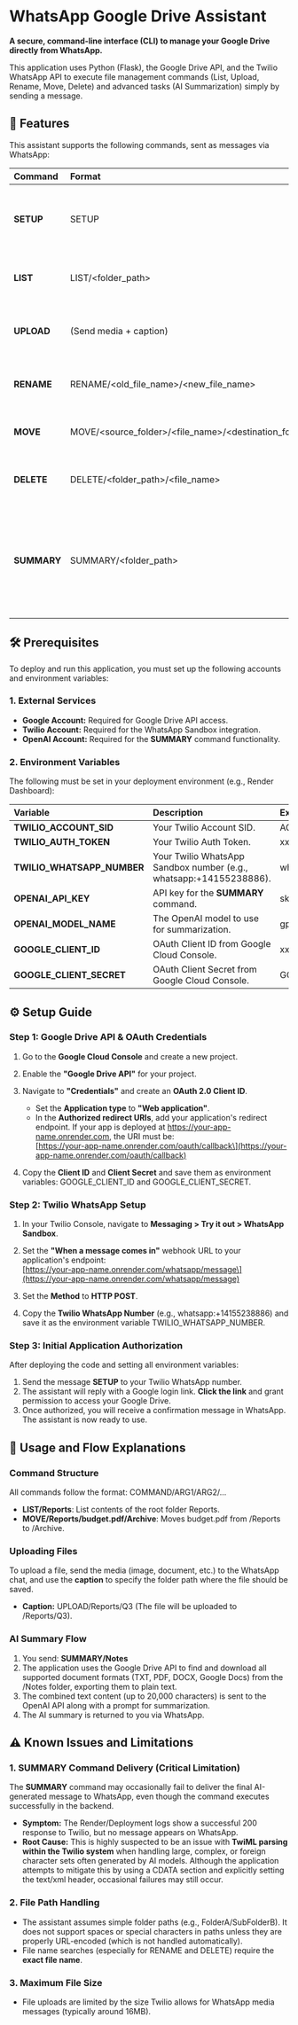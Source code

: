# **WhatsApp Google Drive Assistant**

**A secure, command-line interface (CLI) to manage your Google Drive directly from WhatsApp.**

This application uses Python (Flask), the Google Drive API, and the Twilio WhatsApp API to execute file management commands (List, Upload, Rename, Move, Delete) and advanced tasks (AI Summarization) simply by sending a message.

## **🚀 Features**

This assistant supports the following commands, sent as messages via WhatsApp:

| Command | Format | Description |
| :---- | :---- | :---- |
| **SETUP** | SETUP | Initiates the Google Drive authentication flow. **Required once.** |
| **LIST** | LIST/\<folder\_path\> | Lists files and folders inside the specified path. |
| **UPLOAD** | (Send media \+ caption) | Upload a media file directly to a target folder path. |
| **RENAME** | RENAME/\<old\_file\_name\>/\<new\_file\_name\> | Renames a file found anywhere in your Drive. |
| **MOVE** | MOVE/\<source\_folder\>/\<file\_name\>/\<destination\_folder\> | Moves a file between two specified folders. |
| **DELETE** | DELETE/\<folder\_path\>/\<file\_name\> | Moves the specified file to the Drive trash. |
| **SUMMARY** | SUMMARY/\<folder\_path\> | Generates an AI summary of all documents (TXT, PDF, DOCX, Google Docs) in the specified folder. |

## **🛠️ Prerequisites**

To deploy and run this application, you must set up the following accounts and environment variables:

### **1\. External Services**

* **Google Account:** Required for Google Drive API access.  
* **Twilio Account:** Required for the WhatsApp Sandbox integration.  
* **OpenAI Account:** Required for the **SUMMARY** command functionality.

### **2\. Environment Variables**

The following must be set in your deployment environment (e.g., Render Dashboard):

| Variable | Description | Example Value |
| :---- | :---- | :---- |
| **TWILIO\_ACCOUNT\_SID** | Your Twilio Account SID. | ACxxxxxxxxxxxxxxxxxxxxxxxxxxxxxx |
| **TWILIO\_AUTH\_TOKEN** | Your Twilio Auth Token. | xxxxxxxxxxxxxxxxxxxxxxxxxxxxxx |
| **TWILIO\_WHATSAPP\_NUMBER** | Your Twilio WhatsApp Sandbox number (e.g., whatsapp:+14155238886). | whatsapp:+1XXXXXXXXXX |
| **OPENAI\_API\_KEY** | API key for the **SUMMARY** command. | sk-xxxxxxxxxxxxxxxxxxxx |
| **OPENAI\_MODEL\_NAME** | The OpenAI model to use for summarization. | gpt-3.5-turbo |
| **GOOGLE\_CLIENT\_ID** | OAuth Client ID from Google Cloud Console. | xxxxxxxxxxxxxx.apps.googleusercontent.com |
| **GOOGLE\_CLIENT\_SECRET** | OAuth Client Secret from Google Cloud Console. | GOCSP-xxxxxxxxxxxxxx |

## **⚙️ Setup Guide**

### **Step 1: Google Drive API & OAuth Credentials**

1. Go to the **Google Cloud Console** and create a new project.  
2. Enable the **"Google Drive API"** for your project.  
3. Navigate to **"Credentials"** and create an **OAuth 2.0 Client ID**.  
   * Set the **Application type** to **"Web application"**.  
   * In the **Authorized redirect URIs**, add your application's redirect endpoint. If your app is deployed at https://your-app-name.onrender.com, the URI must be:  
     \[https://your-app-name.onrender.com/oauth/callback\](https://your-app-name.onrender.com/oauth/callback)

4. Copy the **Client ID** and **Client Secret** and save them as environment variables: GOOGLE\_CLIENT\_ID and GOOGLE\_CLIENT\_SECRET.

### **Step 2: Twilio WhatsApp Setup**

1. In your Twilio Console, navigate to **Messaging \> Try it out \> WhatsApp Sandbox**.  
2. Set the **"When a message comes in"** webhook URL to your application's endpoint:  
   \[https://your-app-name.onrender.com/whatsapp/message\](https://your-app-name.onrender.com/whatsapp/message)

3. Set the **Method** to **HTTP POST**.  
4. Copy the **Twilio WhatsApp Number** (e.g., whatsapp:+14155238886) and save it as the environment variable TWILIO\_WHATSAPP\_NUMBER.

### **Step 3: Initial Application Authorization**

After deploying the code and setting all environment variables:

1. Send the message **SETUP** to your Twilio WhatsApp number.  
2. The assistant will reply with a Google login link. **Click the link** and grant permission to access your Google Drive.  
3. Once authorized, you will receive a confirmation message in WhatsApp. The assistant is now ready to use.

## **📝 Usage and Flow Explanations**

### **Command Structure**

All commands follow the format: COMMAND/ARG1/ARG2/...

* **LIST/Reports**: List contents of the root folder Reports.  
* **MOVE/Reports/budget.pdf/Archive**: Moves budget.pdf from /Reports to /Archive.

### **Uploading Files**

To upload a file, send the media (image, document, etc.) to the WhatsApp chat, and use the **caption** to specify the folder path where the file should be saved.

* **Caption:** UPLOAD/Reports/Q3 (The file will be uploaded to /Reports/Q3).

### **AI Summary Flow**

1. You send: **SUMMARY/Notes**  
2. The application uses the Google Drive API to find and download all supported document formats (TXT, PDF, DOCX, Google Docs) from the /Notes folder, exporting them to plain text.  
3. The combined text content (up to 20,000 characters) is sent to the OpenAI API along with a prompt for summarization.  
4. The AI summary is returned to you via WhatsApp.

## **⚠️ Known Issues and Limitations**

### **1\. SUMMARY Command Delivery (Critical Limitation)**

The **SUMMARY** command may occasionally fail to deliver the final AI-generated message to WhatsApp, even though the command executes successfully in the backend.

* **Symptom:** The Render/Deployment logs show a successful 200 response to Twilio, but no message appears on WhatsApp.  
* **Root Cause:** This is highly suspected to be an issue with **TwiML parsing within the Twilio system** when handling large, complex, or foreign character sets often generated by AI models. Although the application attempts to mitigate this by using a CDATA section and explicitly setting the text/xml header, occasional failures may still occur.

### **2\. File Path Handling**

* The assistant assumes simple folder paths (e.g., FolderA/SubFolderB). It does not support spaces or special characters in paths unless they are properly URL-encoded (which is not handled automatically).  
* File name searches (especially for RENAME and DELETE) require the **exact file name**.

### **3\. Maximum File Size**

* File uploads are limited by the size Twilio allows for WhatsApp media messages (typically around 16MB).